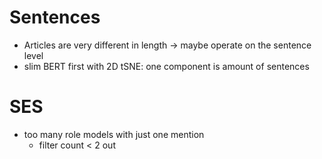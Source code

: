 # Sentences
- Articles are very different in length -> maybe operate on the sentence level
- slim BERT first with 2D tSNE: one component is amount of sentences

# SES
- too many role models with just one mention
    - filter count < 2 out
